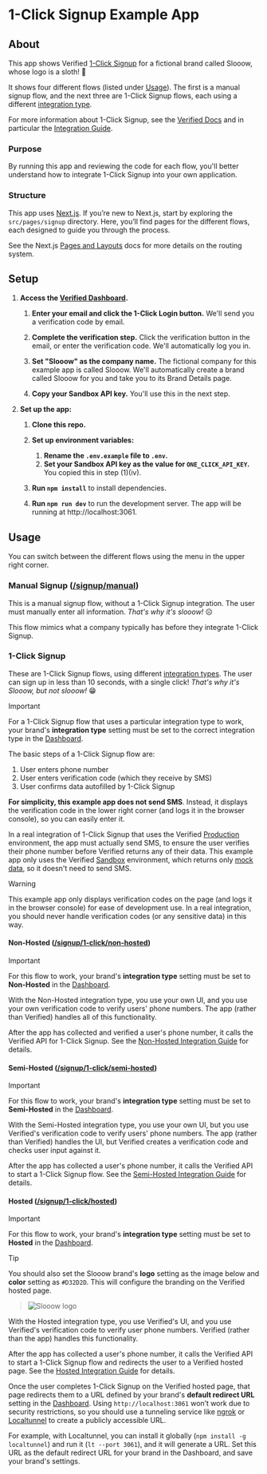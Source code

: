 # 1-Click Signup Example App

## About

This app shows Verified [1-Click Signup](https://docs.verified.inc/) for a fictional brand called Slooow, whose logo is a sloth! 🦥

It shows four different flows (listed under [Usage](#usage)). The first is a manual signup flow, and the next three are 1-Click Signup flows, each using a different [integration type](https://docs.verified.inc/integration-guide#2-determine-integration-type).

For more information about 1-Click Signup, see the [Verified Docs](https://docs.verified.inc/) and in particular the [Integration Guide](https://docs.verified.inc/integration-guide).

### Purpose

By running this app and reviewing the code for each flow, you'll better understand how to integrate 1-Click Signup into your own application.

### Structure

This app uses [Next.js](https://nextjs.org/). If you’re new to Next.js, start by exploring the `src/pages/signup` directory. Here, you’ll find pages for the different flows, each designed to guide you through the process.

See the Next.js [Pages and Layouts](https://nextjs.org/docs/pages/building-your-application/routing/pages-and-layouts) docs for more details on the routing system.

## Setup

1. **Access the [Verified Dashboard](https://dashboard.verified.inc).**

   1. **Enter your email and click the 1-Click Login button.** We'll send you a verification code by email.
   2. **Complete the verification step.** Click the verification button in the email, or enter the verification code. We'll automatically log you in.

   3. **Set "Slooow" as the company name.** The fictional company for this example app is called Slooow. We'll automatically create a brand called Slooow for you and take you to its Brand Details page.
   4. **Copy your Sandbox API key.** You'll use this in the next step.

2. **Set up the app:**

   1. **Clone this repo.**
   2. **Set up environment variables:**

      1. **Rename the `.env.example` file to `.env`.**
      2. **Set your Sandbox API key as the value for `ONE_CLICK_API_KEY`.** You copied this in step (1)(iv).

   3. **Run `npm install`** to install dependencies.
   4. **Run `npm run dev`** to run the development server. The app will be running at http://localhost:3061.

## Usage

You can switch between the different flows using the menu in the upper right corner.

### Manual Signup ([/signup/manual](http://localhost:3061/signup/manual))

This is a manual signup flow, without a 1-Click Signup integration. The user must manually enter all information. _That's why it's slooow!_ ☹️

This flow mimics what a company typically has before they integrate 1-Click Signup.

### 1-Click Signup

These are 1-Click Signup flows, using different [integration types](https://docs.verified.inc/integration-guide#2-determine-integration-type). The user can sign up in less than 10 seconds, with a single click! _That's why it's Slooow, but not slooow!_ 😁

> [!IMPORTANT]
> For a 1-Click Signup flow that uses a particular integration type to work, your brand's **integration type** setting must be set to the correct integration type in the [Dashboard](https://dashboard.verified.inc).

The basic steps of a 1-Click Signup flow are:

1. User enters phone number
2. User enters verification code (which they receive by SMS)
3. User confirms data autofilled by 1-Click Signup

**For simplicity, this example app does not send SMS**. Instead, it displays the verification code in the lower right corner (and logs it in the browser console), so you can easily enter it.

In a real integration of 1-Click Signup that uses the Verified [Production](https://docs.verified.inc/environments#production) environment, the app must actually send SMS, to ensure the user verifies their phone number before Verified returns any of their data. This example app only uses the Verified [Sandbox](https://docs.verified.inc/environments#sandbox) environment, which returns only [mock data](https://docs.verified.inc/environments#mock-data), so it doesn't need to send SMS.

> [!WARNING]  
> This example app only displays verification codes on the page (and logs it in the browser console) for ease of development use. In a real integration, you should never handle verification codes (or any sensitive data) in this way.

#### Non-Hosted ([/signup/1-click/non-hosted](http://localhost:3061/signup/1-click/non-hosted))

> [!IMPORTANT]
> For this flow to work, your brand's **integration type** setting must be set to **Non-Hosted** in the [Dashboard](https://dashboard.verified.inc).

With the Non-Hosted integration type, you use your own UI, and you use your own verification code to verify users' phone numbers. The app (rather than Verified) handles all of this functionality.

After the app has collected and verified a user's phone number, it calls the Verified API for 1-Click Signup. See the [Non-Hosted Integration Guide](https://docs.verified.inc/integration-guide?integrationType=non-hosted#integration) for details.

#### Semi-Hosted ([/signup/1-click/semi-hosted](http://localhost:3061/signup/1-click/semi-hosted))

> [!IMPORTANT]
> For this flow to work, your brand's **integration type** setting must be set to **Semi-Hosted** in the [Dashboard](https://dashboard.verified.inc).

With the Semi-Hosted integration type, you use your own UI, but you use Verified's verification code to verify users' phone numbers. The app (rather than Verified) handles the UI, but Verified creates a verification code and checks user input against it.

After the app has collected a user's phone number, it calls the Verified API to start a 1-Click Signup flow. See the [Semi-Hosted Integration Guide](https://docs.verified.inc/integration-guide?integrationType=semi-hosted#integration) for details.

#### Hosted ([/signup/1-click/hosted](http://localhost:3061/signup/1-click/hosted))

> [!IMPORTANT]
> For this flow to work, your brand's **integration type** setting must be set to **Hosted** in the [Dashboard](https://dashboard.verified.inc).

> [!TIP]
> You should also set the Slooow brand's **logo** setting as the image below and **color** setting as `#D32D2D`. This will configure the branding on the Verified hosted page.

> ![Slooow logo](/public/slooow.png)

With the Hosted integration type, you use Verified's UI, and you use Verified's verification code to verify user phone numbers. Verified (rather than the app) handles this functionality.

After the app has collected a user's phone number, it calls the Verified API to start a 1-Click Signup flow and redirects the user to a Verified hosted page. See the [Hosted Integration Guide](https://docs.verified.inc/integration-guide?integrationType=hosted#integration) for details.

Once the user completes 1-Click Signup on the Verified hosted page, that page redirects them to a URL defined by your brand's **default redirect URL** setting in the [Dashboard](https://dashboard.verified.inc). Using `http://localhost:3061` won’t work due to security restrictions, so you should use a tunneling service like [ngrok](https://ngrok.com/) or [Localtunnel](https://theboroer.github.io/localtunnel-www/) to create a publicly accessible URL.

For example, with Localtunnel, you can install it globally (`npm install -g localtunnel`) and run it (`lt --port 3061`), and it will generate a URL. Set this URL as the default redirect URL for your brand in the Dashboard, and save your brand's settings.
